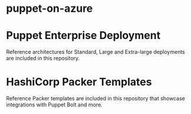 # puppet-on-azure


# Puppet Enterprise Deployment

Reference architectures for Standard, Large and Extra-large deployments are included in this repository.

# HashiCorp Packer Templates

Reference Packer templates are included in this repository that showcase integrations with Puppet Bolt and more.